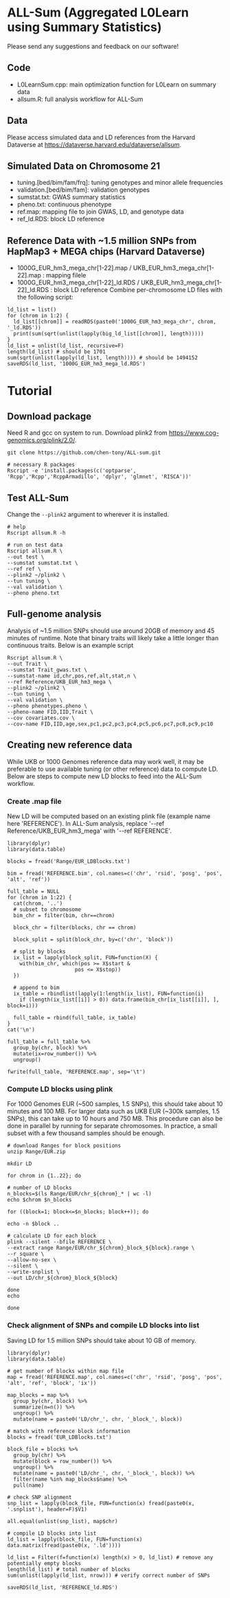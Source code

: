 # ALL-Sum (Aggregated L0Learn using Summary Statistics)
Please send any suggestions and feedback on our software!

## Code
- L0LearnSum.cpp: main optimization function for L0Learn on summary data
- allsum.R: full analysis workflow for ALL-Sum

## Data
Please access simulated data and LD references from the Harvard Dataverse at https://dataverse.harvard.edu/dataverse/allsum.

## Simulated Data on Chromosome 21
- tuning.[bed/bim/fam/frq]: tuning genotypes and minor allele frequencies
- validation.[bed/bim/fam]: validation genotypes
- sumstat.txt: GWAS summary statistics
- pheno.txt: continuous phenotype
- ref.map: mapping file to join GWAS, LD, and genotype data
- ref_ld.RDS: block LD reference

## Reference Data with ~1.5 million SNPs from HapMap3 + MEGA chips (Harvard Dataverse)
- 1000G_EUR_hm3_mega_chr[1-22].map / UKB_EUR_hm3_mega_chr[1-22].map : mapping filele
- 1000G_EUR_hm3_mega_chr[1-22]_ld.RDS / UKB_EUR_hm3_mega_chr[1-22]_ld.RDS : block LD reference
Combine per-chromosome LD files with the following script:
```
ld_list = list()
for (chrom in 1:2) {
  ld_list[[chrom]] = readRDS(paste0('1000G_EUR_hm3_mega_chr', chrom, '_ld.RDS'))
  print(sum(sqrt(unlist(lapply(big_ld_list[[chrom]], length)))))
}
ld_list = unlist(ld_list, recursive=F)
length(ld_list) # should be 1701
sum(sqrt(unlist(lapply(ld_list, length)))) # should be 1494152
saveRDS(ld_list, '1000G_EUR_hm3_mega_ld.RDS')
```


# Tutorial
## Download package
Need R and gcc on system to run. Download plink2 from https://www.cog-genomics.org/plink/2.0/. 
```
git clone https://github.com/chen-tony/ALL-sum.git

# necessary R packages
Rscript -e 'install.packages(c('optparse', 'Rcpp','Rcpp','RcppArmadillo', 'dplyr', 'glmnet', 'RISCA'))'
```

## Test ALL-Sum
Change the `--plink2` argument to wherever it is installed.
```
# help
Rscript allsum.R -h 

# run on test data
Rscript allsum.R \
--out test \
--sumstat sumstat.txt \
--ref ref \
--plink2 ~/plink2 \
--tun tuning \
--val validation \
--pheno pheno.txt
```

## Full-genome analysis
Analysis of ~1.5 million SNPs should use around 20GB of memory and 45 minutes of runtime. Note that binary traits will likely take a little longer than continuous traits. Below is an example script 
```
Rscript allsum.R \
--out Trait \
--sumstat Trait_gwas.txt \
--sumstat-name id,chr,pos,ref,alt,stat,n \
--ref Reference/UKB_EUR_hm3_mega \
--plink2 ~/plink2 \
--tun tuning \
--val validation \
--pheno phenotypes.pheno \
--pheno-name FID,IID,Trait \
--cov covariates.cov \
--cov-name FID,IID,age,sex,pc1,pc2,pc3,pc4,pc5,pc6,pc7,pc8,pc9,pc10

```

## Creating new reference data
While UKB or 1000 Genomes reference data may work well, it may be preferable to use available tuning (or other reference) data to compute LD. Below are steps to compute new LD blocks to feed into the ALL-Sum workflow. 

### Create .map file
New LD will be computed based on an existing plink file (example name here 'REFERENCE'). In ALL-Sum analysis, replace '--ref Reference/UKB_EUR_hm3_mega' with '--ref REFERENCE'. 

```{r}
library(dplyr)
library(data.table)

blocks = fread('Range/EUR_LDBlocks.txt')

bim = fread('REFERENCE.bim', col.names=c('chr', 'rsid', 'posg', 'pos', 'alt', 'ref'))

full_table = NULL
for (chrom in 1:22) {
  cat(chrom, '..')
  # subset to chromosome
  bim_chr = filter(bim, chr==chrom)
  
  block_chr = filter(blocks, chr == chrom)
  
  block_split = split(block_chr, by=c('chr', 'block'))
  
  # split by blocks
  ix_list = lapply(block_split, FUN=function(X) {
    with(bim_chr, which(pos >= X$start & 
                      pos <= X$stop))
  })
  
  # append to bim
  ix_table = rbindlist(lapply(1:length(ix_list), FUN=function(i) 
    if (length(ix_list[[i]] > 0)) data.frame(bim_chr[ix_list[[i]], ], block=i)))
  
  full_table = rbind(full_table, ix_table)
}
cat('\n')

full_table = full_table %>%
  group_by(chr, block) %>%
  mutate(ix=row_number()) %>% 
  ungroup()

fwrite(full_table, 'REFERENCE.map', sep='\t')
```

### Compute LD blocks using plink
For 1000 Genomes EUR (~500 samples, 1.5 SNPs), this should take about 10 minutes and 100 MB. For larger data such as UKB EUR (~300k samples, 1.5 SNPs), this can take up to 10 hours and 750 MB. This procedure can also be done in parallel by running for separate chromosomes. In practice, a small subset with a few thousand samples should be enough. 

```
# download Ranges for block positions
unzip Range/EUR.zip

mkdir LD

for chrom in {1..22}; do

# number of LD blocks 
n_blocks=$(ls Range/EUR/chr_${chrom}_* | wc -l)
echo $chrom $n_blocks

for ((block=1; block<=$n_blocks; block++)); do

echo -n $block ..

# calculate LD for each block
plink --silent --bfile REFERENCE \
--extract range Range/EUR/chr_${chrom}_block_${block}.range \
--r square \
--allow-no-sex \
--silent \
--write-snplist \
--out LD/chr_${chrom}_block_${block}

done
echo 

done
```
                                
### Check alignment of SNPs and compile LD blocks into list
Saving LD for 1.5 million SNPs should take about 10 GB of memory. 

```{r}
library(dplyr)
library(data.table)

# get number of blocks within map file
map = fread('REFERENCE.map', col.names=c('chr', 'rsid', 'posg', 'pos', 'alt', 'ref', 'block', 'ix'))

map_blocks = map %>% 
  group_by(chr, block) %>% 
  summarize(n=n()) %>%
  ungroup() %>%
  mutate(name = paste0('LD/chr_', chr, '_block_', block))

# match with reference block information
blocks = fread('EUR_LDBlocks.txt')

block_file = blocks %>%
  group_by(chr) %>%
  mutate(block = row_number()) %>%
  ungroup() %>%
  mutate(name = paste0('LD/chr_', chr, '_block_', block)) %>%
  filter(name %in% map_blocks$name) %>%
  pull(name)

# check SNP alignment
snp_list = lapply(block_file, FUN=function(x) fread(paste0(x, '.snplist'), header=F)$V1)

all.equal(unlist(snp_list), map$chr)

# compile LD blocks into list
ld_list = lapply(block_file, FUN=function(x) data.matrix(fread(paste0(x, '.ld'))))

ld_list = Filter(f=function(x) length(x) > 0, ld_list) # remove any potentially empty blocks
length(ld_list) # total number of blocks
sum(unlist(lapply(ld_list, nrow))) # verify correct number of SNPs

saveRDS(ld_list, 'REFERENCE_ld.RDS') 
```
